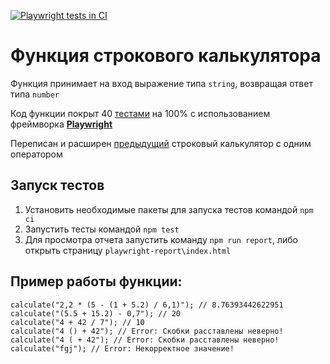 [![Playwright tests in CI](https://github.com/yalosyash/calculator-ts-playwright/actions/workflows/playwright.yaml/badge.svg)](https://github.com/yalosyash/calculator-ts-playwright/actions/workflows/playwright.yaml)

# Функция строкового калькулятора

Функция принимает на вход выражение типа `string`, возвращая ответ типа `number`

Код функции покрыт 40 [тестами](https://github.com/yalosyash/calculator-ts-playwright/blob/main/tests/calculate.spec.ts) на 100% с использованием фреймворка [**Playwright**](https://playwright.dev/)

Переписан и расширен [предыдущий](https://github.com/yalosyash/calculator) строковый калькулятор с одним оператором

## Запуск тестов

1. Установить необходимые пакеты для запуска тестов командой `npm ci`
2. Запустить тесты командой `npm test`
3. Для просмотра отчета запустить команду `npm run report`, либо открыть страницу `playwright-report\index.html`

## Пример работы функции:
```
calculate("2,2 * (5 - (1 + 5.2) / 6,1)"); // 8.76393442622951
calculate("(5.5 + 15.2) - 0,7"); // 20
calculate("4 + 42 / 7"); // 10
calculate("4 () + 42"); // Error: Скобки расставлены неверно!
calculate("4 ( + 42"); // Error: Скобки расставлены неверно!
calculate("fgj"); // Error: Некорректное значение!
```